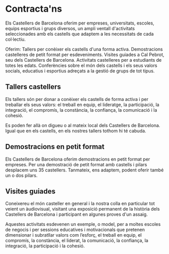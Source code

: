 # Contracta'ns

Els Castellers de Barcelona oferim per empreses, universitats, escoles, equips esportius i grups diversos, un ampli ventall d'activitats seleccionades amb els castells que adaptem a les necessitats de cada col·lectiu.

Oferim: Tallers per conèixer els castells d'una forma activa. Demostracions castelleres de petit format per esdeveniments. Visites guiades a Cal Pebrot, seu dels Castellers de Barcelona. Activitats castelleres per a estudiants de totes les edats. Conferències sobre el món dels castells i els seus valors socials, educatius i esportius adreçats a la gestió de grups de tot tipus.

## <span>Tallers castellers</span>

Els tallers són per donar a conèixer els castells de forma activa i per treballar els seus valors: el treball en equip, el lideratge, la participació, la integració, el compromís, la constància, la confiança, la comunicació i la cohesió.

Es poden fer allà on digueu o al mateix local dels Castellers de Barcelona. Igual que en els castells, en els nostres tallers tothom hi té cabuda.

## <span>Demostracions en petit format</span>

Els Castellers de  Barcelona oferim demostracions en petit format per empreses. Per una demostració de petit format amb castells i pilars desplacem uns 35 castellers. Tanmateix, ens adaptem, podent oferir també un o dos pilars.

## <span>Visites guiades</span>

Coneixereu el món casteller en general i la nostra colla en particular tot veient un àudiovisual, visitant una exposició permanent de la història dels Castellers de Barcelona i participant en algunes proves d'un assaig.

Aquestes activitats esdevenen un exemple, o model, per a moltes escoles de negocis i per sessions educatives i motivacionals que pretenen dimensionar i subratllar valors com l’esforç, el treball en equip, el compromís, la constància, el liderat, la comunicació, la confiança, la integració, la participació i la cohesió.